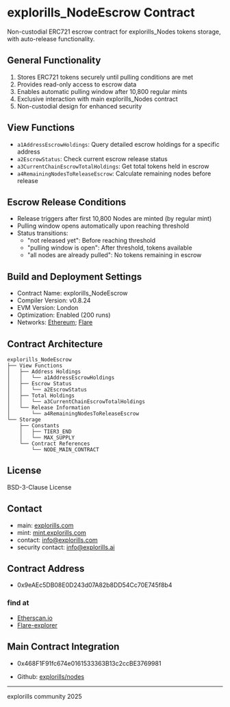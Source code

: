 # explorills_NodeEscrow Contract

Non-custodial ERC721 escrow contract for explorills_Nodes tokens storage, with auto-release functionality.

## General Functionality

1. Stores ERC721 tokens securely until pulling conditions are met
2. Provides read-only access to escrow data
3. Enables automatic pulling window after 10,800 regular mints
4. Exclusive interaction with main explorills_Nodes contract
5. Non-custodial design for enhanced security

## View Functions

* `a1AddressEscrowHoldings`: Query detailed escrow holdings for a specific address
* `a2EscrowStatus`: Check current escrow release status
* `a3CurrentChainEscrowTotalHoldings`: Get total tokens held in escrow
* `a4RemainingNodesToReleaseEscrow`: Calculate remaining nodes before release

## Escrow Release Conditions

* Release triggers after first 10,800 Nodes are minted (by regular mint)
* Pulling window opens automatically upon reaching threshold
* Status transitions:
  - "not released yet": Before reaching threshold
  - "pulling window is open": After threshold, tokens available
  - "all nodes are already pulled": No tokens remaining in escrow
 
## Build and Deployment Settings
* Contract Name: explorills_NodeEscrow
* Compiler Version: v0.8.24
* EVM Version: London
* Optimization: Enabled (200 runs)
* Networks: [Ethereum](https://ethereum.org/en/); [Flare](https://flare.network/)

## Contract Architecture
```
explorills_NodeEscrow
├── View Functions
│   ├── Address Holdings
│   │   └── a1AddressEscrowHoldings
│   ├── Escrow Status
│   │   └── a2EscrowStatus
│   ├── Total Holdings
│   │   └── a3CurrentChainEscrowTotalHoldings
│   └── Release Information
│       └── a4RemainingNodesToReleaseEscrow
└── Storage
    ├── Constants
    │   ├── TIER3_END
    │   └── MAX_SUPPLY
    └── Contract References
        └── NODE_MAIN_CONTRACT
```
## License

BSD-3-Clause License

## Contact

- main: [explorills.com](https://explorills.com)
- mint: [mint.explorills.com](https://mint.explorills.com)
- contact: info@explorills.com
- security contact: info@explorills.ai

## Contract Address
- 0x9eAEc5DB08E0D243d07A82b8DD54Cc70E745f8b4
### find at
- [Etherscan.io](https://etherscan.io/address/0x9eAEc5DB08E0D243d07A82b8DD54Cc70E745f8b4#code)
- [Flare-explorer](https://flare-explorer.flare.network/address/0x9eAEc5DB08E0D243d07A82b8DD54Cc70E745f8b4?tab=contract)

## Main Contract Integration

- 0x468F1F91fc674e0161533363B13c2ccBE3769981
* Github: [explorills/nodes](https://github.com/explorills/nodes) 

---
explorills community 2025
